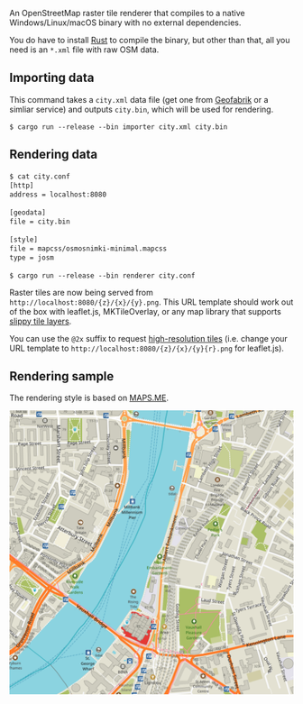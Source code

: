 An OpenStreetMap raster tile renderer that compiles to a native Windows/Linux/macOS binary with no external dependencies.

You do have to install [Rust](https://rustup.rs) to compile the binary, but other than that, all you need is an `*.xml` file with raw OSM data.

## Importing data

This command takes a `city.xml` data file (get one from [Geofabrik](https://download.geofabrik.de) or a simliar service) and outputs `city.bin`, which will be used for rendering.

```
$ cargo run --release --bin importer city.xml city.bin
```

## Rendering data

```
$ cat city.conf
[http]
address = localhost:8080

[geodata]
file = city.bin

[style]
file = mapcss/osmosnimki-minimal.mapcss
type = josm

$ cargo run --release --bin renderer city.conf
```

Raster tiles are now being served from `http://localhost:8080/{z}/{x}/{y}.png`. This URL template should work out of the box with leaflet.js, MKTileOverlay, or any map library that supports [slippy tile layers](https://wiki.openstreetmap.org/wiki/Slippy_map_tilenames).

You can use the `@2x` suffix to request [high-resolution tiles](https://wiki.openstreetmap.org/wiki/High-resolution_tiles) (i.e. change your URL template to `http://localhost:8080/{z}/{x}/{y}{r}.png` for leaflet.js).

## Rendering sample

The rendering style is based on [MAPS.ME](https://github.com/mapsme/omim).

![London centre](/samples/london_2x.png)
